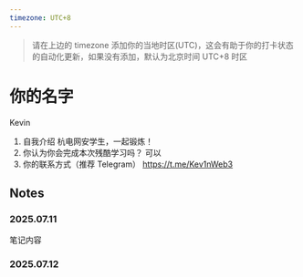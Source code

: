 ```yaml
---
timezone: UTC+8
---
```


> 请在上边的 timezone 添加你的当地时区(UTC)，这会有助于你的打卡状态的自动化更新，如果没有添加，默认为北京时间 UTC+8 时区


# 你的名字
Kevin
1. 自我介绍
杭电网安学生，一起锻炼！
2. 你认为你会完成本次残酷学习吗？
可以
3. 你的联系方式（推荐 Telegram）
https://t.me/Kev1nWeb3

## Notes

<!-- Content_START -->

### 2025.07.11

笔记内容

### 2025.07.12

<!-- Content_END -->
